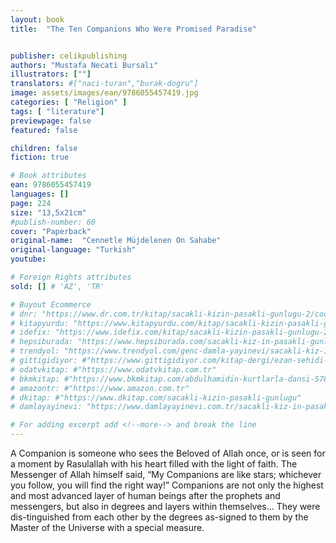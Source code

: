 ```yaml
---
layout: book
title:  "The Ten Companions Who Were Promised Paradise"


publisher: celikpublishing
authors: "Mustafa Necati Bursalı"
illustrators: [""]
translators: #["naci-turan","burak-dogru"]
image: assets/images/ean/9786055457419.jpg
categories: [ "Religion" ]
tags: [ "literature"]
previewpage: false
featured: false

children: false
fiction: true

# Book attributes
ean: 9786055457419
languages: []
page: 224
size: "13,5x21cm"
#publish-number: 60
cover: "Paperback"
original-name:  "Cennetle Müjdelenen On Sahabe"
original-language: "Turkish"
youtube:

# Foreign Rights attributes
sold: [] # 'AZ', 'TR'

# Buyout Ecommerce
# dnr: "https://www.dr.com.tr/kitap/sacakli-kizin-pasakli-gunlugu-2/cocuk-ve-genclik/genclik-10-yas/roman-oyku/urunno=0001893059001"
# kitapyurdu: "https://www.kitapyurdu.com/kitap/sacakli-kizin-pasakli-gunlugu-2-/560122.html&filter_name=Sa%C3%A7akl%C4%B1+K%C4%B1z%27%C4%B1n+Pasakl%C4%B1+G%C3%BCnl%C3%BC%C4%9F%C3%BC+2"
# idefix: "https://www.idefix.com/kitap/sacakli-kizin-pasakli-gunlugu-2/cocuk-ve-genclik/genclik-10-yas/roman-oyku/urunno=0001893059001"
# hepsiburada: "https://www.hepsiburada.com/sacakli-kiz-in-pasakli-gunlugu-2-damla-yayinevi-p-HBV000012ER86"
# trendyol: "https://www.trendyol.com/genc-damla-yayinevi/sacakli-kiz-in-pasakli-gunlugu-2-p-54825777"
# gittigidiyor: #"https://www.gittigidiyor.com/kitap-dergi/ezan-sehidi-adnan-menderes_pdp_732728793"
# odatvkitap: #"https://www.odatvkitap.com.tr"
# bkmkitap: #"https://www.bkmkitap.com/abdulhamidin-kurtlarla-dansi-578226"
# amazontr: #"https://www.amazon.com.tr"
# dkitap: #"https://www.dkitap.com/sacakli-kizin-pasakli-gunlugu"
# damlayayinevi: "https://www.damlayayinevi.com.tr/sacakli-kiz-in-pasakli-gunlugu-2-bu-iste-bi-terslik-var"

# For adding excerpt add <!--more--> and break the line
---
```

A Companion is someone who sees the Beloved
of Allah once, or is seen for a moment by Rasulallah with his heart filled with the light of faith. The
Messenger of Allah himself said, “My Companions
are like stars; whichever you follow, you will find
the right way!”
Companions are not only the highest and most
advanced layer of human beings after the prophets
and messengers, but also in degrees and layers
within themselves... They were dis-tinguished from
each other by the degrees as-signed to them by
the Master of the Universe with a special measure.
<!--more--> 

